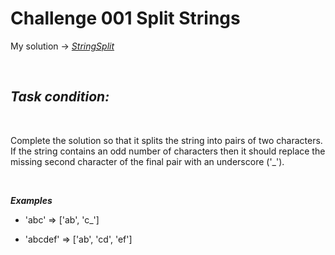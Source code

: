 # Challenge 001 Split Strings

My solution -> *[StringSplit](P001StringSplit/StringSplit.java)*

<br/>

## **_Task condition:_**

<br/>

Complete the solution so that it splits the string into pairs of two characters. If the string contains an odd number of characters then it should replace the missing second character of the final pair with an underscore ('_').

<br/>

**_Examples_**

* 'abc' =>  ['ab', 'c_']

* 'abcdef' => ['ab', 'cd', 'ef']

#

<br/>